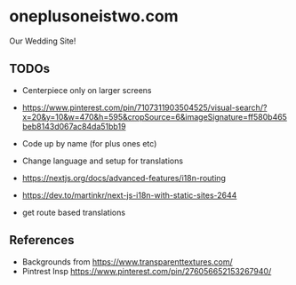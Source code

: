 # oneplusoneistwo.com
Our Wedding Site!

## TODOs
- Centerpiece only on larger screens
- https://www.pinterest.com/pin/7107311903504525/visual-search/?x=20&y=10&w=470&h=595&cropSource=6&imageSignature=ff580b465beb8143d067ac84da51bb19
- Code up by name (for plus ones etc)
- Change language and setup for translations
- https://nextjs.org/docs/advanced-features/i18n-routing
- https://dev.to/martinkr/next-js-i18n-with-static-sites-2644


- get route based translations

## References
- Backgrounds from https://www.transparenttextures.com/
- Pintrest Insp https://www.pinterest.com/pin/276056652153267940/
